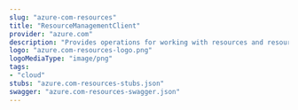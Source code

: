 ```yaml
---
slug: "azure-com-resources"
title: "ResourceManagementClient"
provider: "azure.com"
description: "Provides operations for working with resources and resource groups."
logo: "azure.com-resources-logo.png"
logoMediaType: "image/png"
tags:
- "cloud"
stubs: "azure.com-resources-stubs.json"
swagger: "azure.com-resources-swagger.json"
---
```

